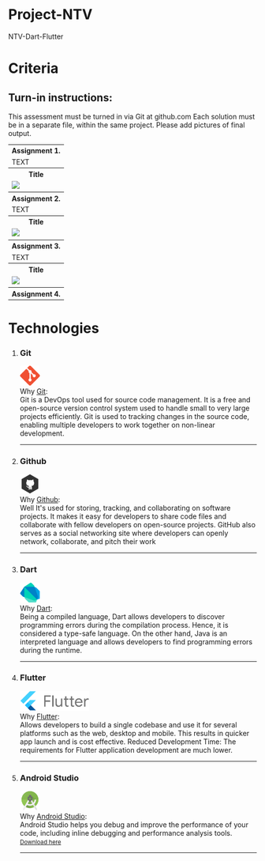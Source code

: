 # Project-NTV
NTV-Dart-Flutter
<h1>Criteria</h1>
<h2>Turn-in instructions:</h2>
<p>
    This assessment must be turned in via Git at github.com
    Each solution must be in a separate file, within the same project.
    Please add pictures of final output.
</p>
<table>
  <tr>
    <th>Assignment 1.</th>
  </tr>
  <tr>
    <td>TEXT</td>
  </tr>
  <tr>
    <th>Title</th>
  </tr>
    <tr>
      <td>
        <img src="#"><br>
      </td>
  </tr>
  <tr>
    <th>Assignment 2.</th>
  </tr>
  <tr>
    <td>TEXT</td>
  </tr>
  <tr>
      <th>Title</th>
  </tr>
  <tr>
      <td>
        <img src="#"><br>
      </td>
  </tr>
    <tr>
    <th>Assignment 3.</th>
  </tr>
    <tr>
    <td>TEXT</td>
  </tr>
    <tr>
    <th>Title</th>
  </tr>
    <tr>
      <td>
        <img src="#"><br>
      </td>
  </tr>
    <tr>
    <th>Assignment 4.</th>
  </tr>
</table>
<h1>Technologies</h1>
<ol>
    <li>
        <h3>Git</h3><p>
        <img src="assets/images/icons/git.png" width="40px" height="40x"><br>
        Why <a href="https://git-scm.com/" target="_blank">Git</a>:<br>
        Git is a DevOps tool used for source code management. It is a free and open-source version control system used to handle small to very large projects efficiently. Git is used to tracking changes in the source code, enabling multiple developers to work together on non-linear development.
        </p><hr>
    </li>
    <li>
        <h3>Github</h3><p>
        <img src="assets/images/icons/github.png" width="40px" height="40x"><br>
        Why <a href="https://github.com/" target="_blank">Github</a>:<br>
        Well It's used for storing, tracking, and collaborating on software projects. It makes it easy for developers to share code files and collaborate with fellow developers on open-source projects. GitHub also serves as a social networking site where developers can openly network, collaborate, and pitch their work 
        </p><hr>
    </li>
    <li>
        <h3>Dart</h3><p>
        <img src="assets/images/icons/dart.png" width="40" height="40"><br>
        Why <a href="https://dart.dev/" target="_blank">Dart</a>:<br>
        Being a compiled language, Dart allows developers to discover programming errors during the compilation process. 
        Hence, it is considered a type-safe language. 
        On the other hand, 
        Java is an interpreted language and allows developers to find programming errors during the runtime.
        </p><hr>
    </li>
    <li>
        <h3>Flutter</h3><p>
        <img src="assets/images/icons/flutter.png" width="140px" height="40x"><br>
        Why <a href="https://docs.flutter.dev/" target="_blank">Flutter</a>:<br>Allows developers to build a single codebase and use it for several platforms such as the web, desktop and mobile. This results in quicker app launch and is cost effective. Reduced Development Time: The requirements for Flutter application development are much lower.<br>
        </p><hr>
    </li>
        <li>
        <h3>Android Studio</h3><p>
        <img src="assets/images/icons/android-studio.png" width="40px" height="40x"><br>
        Why <a href="https://developer.android.com/" target="_blank">Android Studio</a>:<br>Android Studio helps you debug and improve the performance of your code, including inline debugging and performance analysis tools.<br>
        <small><a href="https://developer.android.com/studio" target="_blank">Download here</a></small>
        </p><hr>
    </li>
</ol>